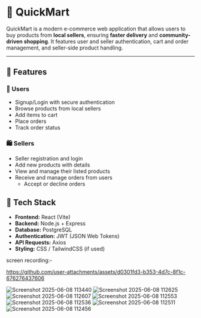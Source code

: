 
# 🛒 QuickMart

QuickMart is a modern e-commerce web application that allows users to buy products from **local sellers**, ensuring **faster delivery** and **community-driven shopping**. It features user and seller authentication, cart and order management, and seller-side product handling.

---

## 🚀 Features

### 👤 Users
- Signup/Login with secure authentication
- Browse products from local sellers
- Add items to cart
- Place orders
- Track order status

### 🛍️ Sellers
- Seller registration and login
- Add new products with details
- View and manage their listed products
- Receive and manage orders from users
  - Accept or decline orders


## 🧱 Tech Stack

- **Frontend:** React (Vite)
- **Backend:** Node.js + Express
- **Database:** PostgreSQL
- **Authentication:** JWT (JSON Web Tokens)
- **API Requests:** Axios
- **Styling:** CSS / TailwindCSS (if used)


screen recording:-

https://github.com/user-attachments/assets/d0301fd3-b353-4d7c-8f1c-676276437606





![Screenshot 2025-06-08 113440](https://github.com/user-attachments/assets/b411d6a5-7e71-4d6f-bc06-6fa80fbf291f)
![Screenshot 2025-06-08 112625](https://github.com/user-attachments/assets/509bc179-cd02-40cf-be1e-a5173711c39b)
![Screenshot 2025-06-08 112607](https://github.com/user-attachments/assets/df56214b-bfad-4302-a91a-38be58b0c6d9)
![Screenshot 2025-06-08 112553](https://github.com/user-attachments/assets/b02f34bb-4f0e-4166-851e-e8c706762a7c)
![Screenshot 2025-06-08 112536](https://github.com/user-attachments/assets/ba7d44b4-a765-45f8-9c8f-c6bc66dc5004)
![Screenshot 2025-06-08 112511](https://github.com/user-attachments/assets/82f76398-41d2-4c51-aa10-ced928dc4865)
![Screenshot 2025-06-08 112456](https://github.com/user-attachments/assets/67120e01-4016-4e5a-8990-5dd77910712c)



